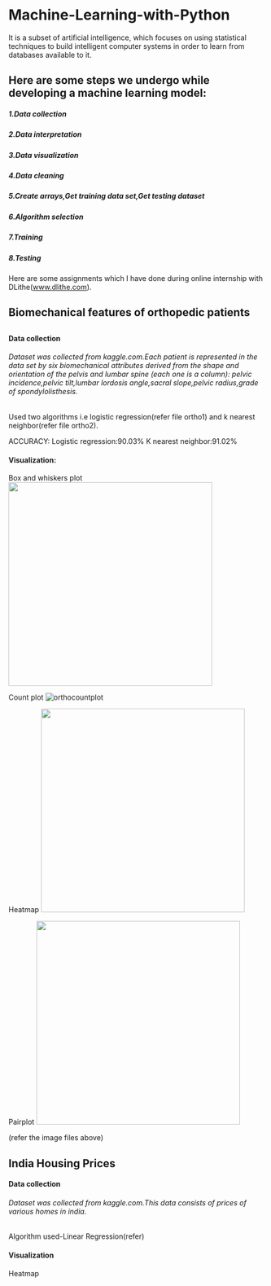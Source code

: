 # Machine-Learning-with-Python
 It is a subset of artificial intelligence, which focuses on using statistical techniques to build intelligent computer systems in order to learn from databases available to it. 
 
 <h2>Here are some steps we undergo while developing a machine learning model:</h2>
 
<h5>1.Data collection</h5>
<h5>2.Data interpretation</h5>
<h5>3.Data visualization</h5>
<h5>4.Data cleaning</h5>
<h5>5.Create arrays,Get training data set,Get testing dataset
<h5>6.Algorithm selection</h5>
<h5>7.Training</h5>
<h5>8.Testing</h5> 
 
 Here are some assignments which I have done during online internship with DLithe(www.dlithe.com).
 
 <h2>Biomechanical features of orthopedic patients<h2>
 <h4>Data collection</h4>
  <h6> Dataset was collected from kaggle.com.Each patient is represented in the data set by six biomechanical attributes derived from the shape and orientation of the pelvis and         lumbar   spine (each one is a column): pelvic incidence,pelvic tilt,lumbar lordosis angle,sacral slope,pelvic radius,grade of spondylolisthesis.</h6>

  Used two algorithms i.e logistic regression(refer file ortho1) and k nearest neighbor(refer file ortho2).
  
  ACCURACY:
  Logistic regression:90.03%
  K nearest neighbor:91.02%
  
  <h4>Visualization:</h4>
  
  Box and whiskers plot
  <img src="https://user-images.githubusercontent.com/68176147/87750715-d61a3200-c819-11ea-956e-fd4b2bce5218.png" width="400"/>
  
  Count plot
  ![orthocountplot](https://user-images.githubusercontent.com/68176147/87751116-ebdc2700-c81a-11ea-8433-f9356622ea2f.png)
  
  Heatmap
  <img src="https://user-images.githubusercontent.com/68176147/87751355-70c74080-c81b-11ea-943d-de3832a0b747.png" width="400"/>
  
  Pairplot
  <img src="https://user-images.githubusercontent.com/68176147/87752146-4d9d9080-c81d-11ea-9b1e-f9757c42e006.png" width="400"/>
  
  (refer the image files above)
  
  <h2>India Housing Prices</h2>
  <h4>Data collection</h4>
  <h6> Dataset was collected from kaggle.com.This data consists of prices of various homes in india.</h6>
  
  Algorithm used-Linear Regression(refer)
  
  <h4>Visualization</h4>
  
  Heatmap
  
  
  

  
  
  

  
